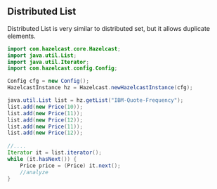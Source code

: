 

## Distributed List

Distributed List is very similar to distributed set, but it allows duplicate elements.

```java
import com.hazelcast.core.Hazelcast;
import java.util.List;
import java.util.Iterator;
import com.hazelcast.config.Config;

Config cfg = new Config();
HazelcastInstance hz = Hazelcast.newHazelcastInstance(cfg);

java.util.List list = hz.getList("IBM-Quote-Frequency");
list.add(new Price(10));
list.add(new Price(11));
list.add(new Price(12));
list.add(new Price(11));
list.add(new Price(12));
        
//....
Iterator it = list.iterator();
while (it.hasNext()) { 
    Price price = (Price) it.next(); 
    //analyze
}
```